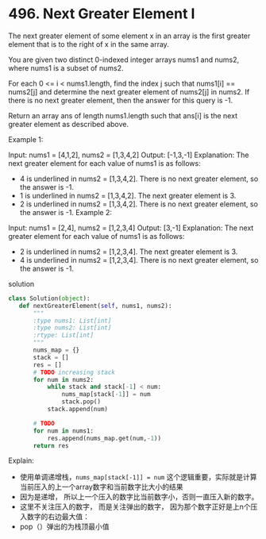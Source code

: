 # 496. Next Greater Element I

The next greater element of some element x in an array is the first greater element that is to the right of x in the same array.

You are given two distinct 0-indexed integer arrays nums1 and nums2, where nums1 is a subset of nums2.

For each 0 <= i < nums1.length, find the index j such that nums1[i] == nums2[j] and determine the next greater element of nums2[j] in nums2. If there is no next greater element, then the answer for this query is -1.

Return an array ans of length nums1.length such that ans[i] is the next greater element as described above.

 

Example 1:

Input: nums1 = [4,1,2], nums2 = [1,3,4,2]
Output: [-1,3,-1]
Explanation: The next greater element for each value of nums1 is as follows:
- 4 is underlined in nums2 = [1,3,4,2]. There is no next greater element, so the answer is -1.
- 1 is underlined in nums2 = [1,3,4,2]. The next greater element is 3.
- 2 is underlined in nums2 = [1,3,4,2]. There is no next greater element, so the answer is -1.
Example 2:

Input: nums1 = [2,4], nums2 = [1,2,3,4]
Output: [3,-1]
Explanation: The next greater element for each value of nums1 is as follows:
- 2 is underlined in nums2 = [1,2,3,4]. The next greater element is 3.
- 4 is underlined in nums2 = [1,2,3,4]. There is no next greater element, so the answer is -1.

solution
 ```python
class Solution(object):
    def nextGreaterElement(self, nums1, nums2):
        """
        :type nums1: List[int]
        :type nums2: List[int]
        :rtype: List[int]
        """
        nums_map = {}
        stack = []
        res = []
        # TODO increasing stack 
        for num in nums2:
            while stack and stack[-1] < num:
                nums_map[stack[-1]] = num
                stack.pop()
            stack.append(num)

        # TODO
        for num in nums1:
            res.append(nums_map.get(num,-1))
        return res
```

Explain:
- 使用单调递增栈，`nums_map[stack[-1]] = num` 这个逻辑重要，实际就是计算当前压入的上一个array数字和当前数字比大小的结果
- 因为是递增， 所以上一个压入的数字比当前数字小，否则一直压入新的数字。
- 这里不关注压入的数字， 而是关注弹出的数字， 因为那个数字正好是上n个压入数字的右边最大值：
- pop（）弹出的为栈顶最小值
